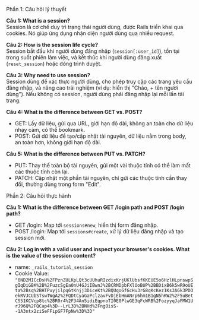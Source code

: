 Phần 1: Câu hỏi lý thuyết

**Câu 1: What is a session?**  
Session là cơ chế duy trì trạng thái người dùng, được Rails triển khai qua cookies. Nó giúp ứng dụng nhận diện người dùng qua nhiều request.

**Câu 2: How is the session life cycle?**  
Session bắt đầu khi người dùng đăng nhập (`session[:user_id]`), tồn tại trong suốt phiên làm việc, và kết thúc khi người dùng đăng xuất (`reset_session`) hoặc đóng trình duyệt.

**Câu 3: Why need to use session?**  
Session dùng để xác thực người dùng, cho phép truy cập các trang yêu cầu đăng nhập, và nâng cao trải nghiệm (ví dụ: hiển thị "Chào, + tên người dùng"). Nếu không có session, người dùng phải đăng nhập lại mỗi lần tải trang.

**Câu 4: What is the difference between GET vs. POST?**  
- GET: Lấy dữ liệu, gửi qua URL, giới hạn độ dài, không an toàn cho dữ liệu nhạy cảm, có thể bookmark.  
- POST: Gửi dữ liệu để tạo/cập nhật tài nguyên, dữ liệu nằm trong body, an toàn hơn, không giới hạn độ dài.

**Câu 5: What is the difference between PUT vs. PATCH?**  
- PUT: Thay thế toàn bộ tài nguyên, gửi một vài thuộc tính có thể làm mất các thuộc tính còn lại.  
- PATCH: Cập nhật một phần tài nguyên, chỉ gửi các thuộc tính cần thay đổi, thường dùng trong form "Edit".

Phần 2: Câu hỏi thực hành

**Câu 1: What is the difference between GET /login path and POST /login path?**  
- GET /login: Map tới `sessions#new`, hiển thị form đăng nhập.  
- POST /login: Map tới `sessions#create`, xử lý dữ liệu đăng nhập và tạo session mới.

**Câu 2: Log in with a valid user and inspect your browser's cookies. What is the value of the session content?**  
- name: `_rails_tutorial_session`  
- Cookie Value: `"0ND2MICcDsH%2FPznZULKpLQt3cUUhuRIzdixKrjUKlUbsfKKEUE5o6HzlHLpnswpSgIqDiGBK%2B%2FuzcSgEa0nU4GJiIBwnJ%2BCRMDpbFXlOoBUP%2BBDixB6k5wR9oUEta%2Bsq%2BHTPuyjilpq6tKnjj3DiceKt%2BQUqoGfGcHu3rG8qKcKez1Ks3A6k3PDOekRVJCUbSTswTWgA2%2FQDtCyaGaPclzavFvDjEbHmANrp6hm1B1gN5hKW2%2F5uBetCS51KCVcp8tc%2BR0r4%2F34An5idiEqpnoTI0E0PlwGE3qFcWRB%2FozyyqJaFMW1UrJ96Q%2FQCap4%3D--LrL3D%2BNHd%2FngOisS--1A3ntx2ziSeFFipGF7FpNw%3D%3D"`
